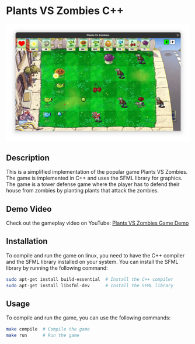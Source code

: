 # Plants VS Zombies C++

![Plants VS Zombies Game Screenshot](images/game-screenshot.png)

## Description
This is a simplified implementation of the popular game Plants VS Zombies. The game is implemented in C++ and uses the SFML library for graphics. The game is a tower defense game where the player has to defend their house from zombies by planting plants that attack the zombies.

## Demo Video
Check out the gameplay video on YouTube:
[Plants VS Zombies Game Demo](https://youtu.be/8vr5m9_TbbI)

## Installation
To compile and run the game on linux, you need to have the C++ compiler and the SFML library installed on your system. You can install the SFML library by running the following command:

```bash
sudo apt-get install build-essential  # Install the C++ compiler
sudo apt-get install libsfml-dev      # Install the SFML library
```

## Usage
To compile and run the game, you can use the following commands:

```bash
make compile  # Compile the game
make run      # Run the game
```
